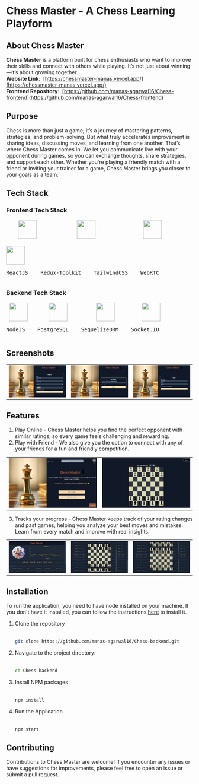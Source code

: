 # Chess Master - A Chess Learning Playform

## About Chess Master
**Chess Master** is a platform built for chess enthusiasts who want to improve their skills and connect with others while playing. It’s not just about winning—it’s about growing together.  
**Website Link**: &nbsp;[https://chessmaster-manas.vercel.app/](https://chessmaster-manas.vercel.app/)
</br>
**Frontend Repository**: &nbsp;[https://github.com/manas-agarwal16/Chess-frontend](https://github.com/manas-agarwal16/Chess-frontend)

## Purpose
Chess is more than just a game; it’s a journey of mastering patterns, strategies, and problem-solving. But what truly accelerates improvement is sharing ideas, discussing moves, and learning from one another. That’s where Chess Master comes in. We let you communicate live with your opponent during games, so you can exchange thoughts, share strategies, and support each other. Whether you're playing a friendly match with a friend or inviting your trainer for a game, Chess Master brings you closer to your goals as a team.

## Tech Stack
### Frontend Tech Stack
<div style="display: flex; flex-wrap: wrap; gap: 20px;">
  &nbsp;&nbsp;&nbsp;
  <img src="https://upload.wikimedia.org/wikipedia/commons/a/a7/React-icon.svg" width="50" height="50" style="margin-right: 30px;" />
  &nbsp;&nbsp;&nbsp;&nbsp;&nbsp;&nbsp;&nbsp;&nbsp;&nbsp;&nbsp;
  <img src="https://www.svgrepo.com/show/303557/redux-logo.svg" width="50" height="50" style="margin-right: 30px;" />
  &nbsp;&nbsp;&nbsp;&nbsp;&nbsp;&nbsp;&nbsp;&nbsp;&nbsp;&nbsp;&nbsp;&nbsp;&nbsp;&nbsp;&nbsp;
  <img src="https://www.svgrepo.com/show/333609/tailwind-css.svg" width="50" height="50" style="margin-right: 30px;" />
  &nbsp;&nbsp;&nbsp;&nbsp;&nbsp;&nbsp;&nbsp;
  <img src="https://www.svgrepo.com/show/354551/webrtc.svg" width="50" height="50" />
</div>
<div style="display: flex; flex-wrap: wrap; gap: 20px;">
 <pre>ReactJS    Redux-Toolkit    TailwindCSS    WebRTC</pre>
</div>

### Backend Tech Stack
<div style="display: flex; flex-wrap: wrap;">
  &nbsp;&nbsp;
  <img src="https://www.svgrepo.com/show/303360/nodejs-logo.svg" width="50" height="50" style="margin-right: 30px;" />
  &nbsp;&nbsp;&nbsp;&nbsp;&nbsp;&nbsp;&nbsp;
  <img src="https://upload.wikimedia.org/wikipedia/commons/2/29/Postgresql_elephant.svg" width="50" height="50" style="margin-right: 30px;" />
  &nbsp;&nbsp;&nbsp;&nbsp;&nbsp;&nbsp;&nbsp;&nbsp;&nbsp;&nbsp;&nbsp;&nbsp;
  <img src="https://github.com/user-attachments/assets/c857fb6c-1f5c-455f-a010-682a51f21d7c" width="50" height="50" style="margin-right: 30px;" />
  &nbsp;&nbsp;&nbsp;&nbsp;&nbsp;&nbsp;&nbsp;&nbsp;&nbsp;&nbsp;&nbsp;
  <img src="https://upload.wikimedia.org/wikipedia/commons/thumb/9/96/Socket-io.svg/900px-Socket-io.svg.png?20200308235956" width="50" height="50" />
</div>
<div style="display: flex; flex-wrap: wrap; gap: 20px;">
  <pre>NodeJS    PostgreSQL    SequelizeORM    Socket.IO</pre>
</div>


## Screenshots
<table>
  <tr>
    <td><img src="./src/assets/registerSS.png" alt="register" width="400"></td>
    <td><img src="./src/assets/verifyOtpSS.png" alt="verifyOTP" width="400"></td>
    <td><img src="./src/assets/loginSS.png" alt="login" width="400"></td>
  </tr>
</table>

## Features
1. Play Online - Chess Master helps you find the perfect opponent with similar ratings, so every game feels challenging and rewarding.
2. Play with Friend - We also give you the option to connect with any of your friends for a fun and friendly competition.

<table>
  <tr>
  <td> <img src="./src/assets/homeSS.png" alt="homePage" width="500"> </td>
  <td><img src="./src/assets/gameSS.png" alt="game" width="500"> </td>
  </tr>
</table>

3. Tracks your progress - Chess Master keeps track of your rating changes and past games, helping you analyze your best moves and mistakes. Learn from every match and improve with real insights.

<table>
  <tr>
    <td> <img src="./src/assets/profileSS.png" alt="profile" width="370"></td>
    <td><img src="./src/assets/historySS.png" alt="history" width="370"></td>
    <td><img src="./src/assets/history2SS.png" alt="history" width="370"></td>
  </tr>
</table>

## Installation

To run the application, you need to have node installed on your machine. If you don't have it installed, you can follow the instructions [here](https://nodejs.org/en/download) to install it.

1. Clone the repository  
   </br>
   ```sh
   git clone https://github.com/manas-agarwal16/Chess-backend.git
   ```
2. Navigate to the project directory:  
   </br>
   ```sh
   cd Chess-backend
   ```
3. Install NPM packages  
   </br>
   ```sh
   npm install
   ```
4. Run the Application  
   </br>
   ```js
   npm start
   ```

## Contributing
Contributions to Chess Master are welcome! If you encounter any issues or have suggestions for improvements, please feel free to open an issue or submit a pull request.
